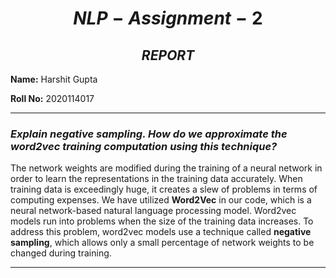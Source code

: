 # **$$NLP-Assignment-2$$**
## **$$REPORT$$**
**Name:** Harshit Gupta 

**Roll No:** 2020114017

-----

### ***Explain negative sampling. How do we approximate the word2vec training computation using this technique?***

The network weights are modified during the training of a neural network in order to learn the representations in the training data accurately. When training data is exceedingly huge, it creates a slew of problems in terms of computing expenses. We have utilized **Word2Vec** in our code, which is a neural network-based natural language processing model. Word2vec models run into problems when the size of the training data increases. To address this problem, word2vec models use a technique called **negative sampling**, which allows only a small percentage of network weights to be changed during training.

-----


